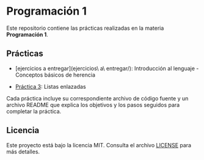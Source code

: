 # Programación 1

Este repositorio contiene las prácticas realizadas en la materia **Programación 1**.

## Prácticas

- [ejercicios a entregar](ejercicios\ a\ entregar/): Introducción al lenguaje - Conceptos básicos de herencia

- [Práctica 3](practica3/): Listas enlazadas

Cada práctica incluye su correspondiente archivo de código fuente y un archivo README que explica los objetivos y los pasos seguidos para completar la práctica.

## Licencia

Este proyecto está bajo la licencia MIT. Consulta el archivo [LICENSE](LICENSE) para más detalles.